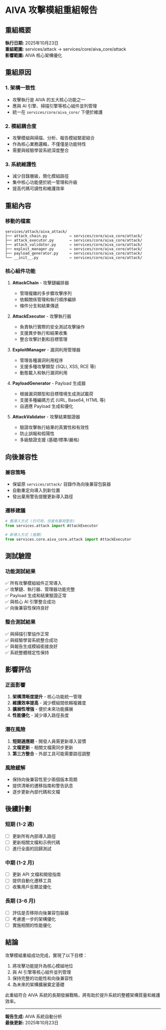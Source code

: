# AIVA 攻擊模組重組報告

## 重組概要

**執行日期:** 2025年10月23日  
**重組範圍:** services/attack → services/core/aiva_core/attack  
**影響範圍:** AIVA 核心架構優化

## 重組原因

### 1. 架構一致性
- 攻擊執行是 AIVA 的五大核心功能之一
- 應與 AI 引擎、掃描引擎等核心組件並列管理
- 統一在 `services/core/aiva_core/` 下便於維護

### 2. 模組耦合度
- 攻擊模組與掃描、分析、報告模組緊密結合
- 作為核心業務邏輯，不僅僅是功能特性
- 需要與經驗學習系統深度整合

### 3. 系統維護性
- 減少目錄層級，簡化模組路徑
- 集中核心功能便於統一管理和升級
- 提高代碼可讀性和維護效率

## 重組內容

### 移動的檔案
```
services/attack/aiva_attack/
├── attack_chain.py          → services/core/aiva_core/attack/
├── attack_executor.py       → services/core/aiva_core/attack/
├── attack_validator.py      → services/core/aiva_core/attack/
├── exploit_manager.py       → services/core/aiva_core/attack/
├── payload_generator.py     → services/core/aiva_core/attack/
└── __init__.py              → services/core/aiva_core/attack/
```

### 核心組件功能
1. **AttackChain** - 攻擊鏈編排器
   - 管理複雜的多步驟攻擊序列
   - 依賴關係管理和執行順序編排
   - 條件分支和結果傳遞

2. **AttackExecutor** - 攻擊執行器
   - 負責執行實際的安全測試攻擊操作
   - 支援異步執行和結果收集
   - 整合攻擊計劃和目標管理

3. **ExploitManager** - 漏洞利用管理器
   - 管理各種漏洞利用程序
   - 支援多種攻擊類型 (SQLi, XSS, RCE 等)
   - 動態載入和執行漏洞利用

4. **PayloadGenerator** - Payload 生成器
   - 根據漏洞類型和目標環境生成測試載荷
   - 支援多種編碼方式 (URL, Base64, HTML 等)
   - 自適應 Payload 生成和優化

5. **AttackValidator** - 攻擊結果驗證器
   - 驗證攻擊執行結果的真實性和有效性
   - 防止誤報和假陽性
   - 多級驗證支援 (基礎/標準/嚴格)

## 向後兼容性

### 兼容策略
- 保留原 `services/attack/` 目錄作為向後兼容包裝器
- 自動重定向導入到新位置
- 發出棄用警告提醒更新導入路徑

### 遷移建議
```python
# 舊導入方式 (仍可用，但會有棄用警告)
from services.attack import AttackExecutor

# 新導入方式 (推薦)
from services.core.aiva_core.attack import AttackExecutor
```

## 測試驗證

### 功能測試結果
✅ 所有攻擊模組組件正常導入  
✅ 攻擊鏈、執行器、管理器功能完整  
✅ Payload 生成和結果驗證正常  
✅ 與核心 AI 引擎整合成功  
✅ 向後兼容性保持良好  

### 整合測試結果
✅ 與掃描引擎協作正常  
✅ 與經驗學習系統整合成功  
✅ 與報告生成模組銜接良好  
✅ 系統整體穩定性保持  

## 影響評估

### 正面影響
1. **架構清晰度提升** - 核心功能統一管理
2. **維護效率提高** - 減少模組間依賴複雜度
3. **擴展性增強** - 便於未來功能擴展
4. **性能優化** - 減少導入路徑長度

### 潛在風險
1. **短期適應期** - 開發人員需更新導入習慣
2. **文檔更新** - 相關文檔需同步更新
3. **第三方整合** - 外部工具可能需要路徑調整

### 風險緩解
- 保持向後兼容性至少兩個版本周期
- 提供清晰的遷移指南和警告訊息
- 逐步更新內部代碼和文檔

## 後續計劃

### 短期 (1-2 週)
- [ ] 更新所有內部導入路徑
- [ ] 更新相關文檔和示例代碼
- [ ] 進行全面的回歸測試

### 中期 (1-2 月)
- [ ] 更新 API 文檔和開發指南
- [ ] 提供自動化遷移工具
- [ ] 收集用戶反饋並優化

### 長期 (3-6 月)
- [ ] 評估是否移除向後兼容包裝器
- [ ] 考慮進一步的架構優化
- [ ] 實施相關的性能優化

## 結論

攻擊模組重組成功完成，實現了以下目標：
1. 將攻擊功能提升為核心模組地位
2. 與 AI 引擎等核心組件並列管理
3. 保持完整的功能性和向後兼容性
4. 為未來的架構擴展奠定基礎

此重組符合 AIVA 系統的長期發展戰略，將有助於提升系統的整體架構質量和維護效率。

---
**報告生成:** AIVA 系統自動分析  
**最後更新:** 2025年10月23日